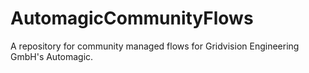 AutomagicCommunityFlows
=======================

A repository for community managed flows for Gridvision Engineering GmbH's Automagic.
